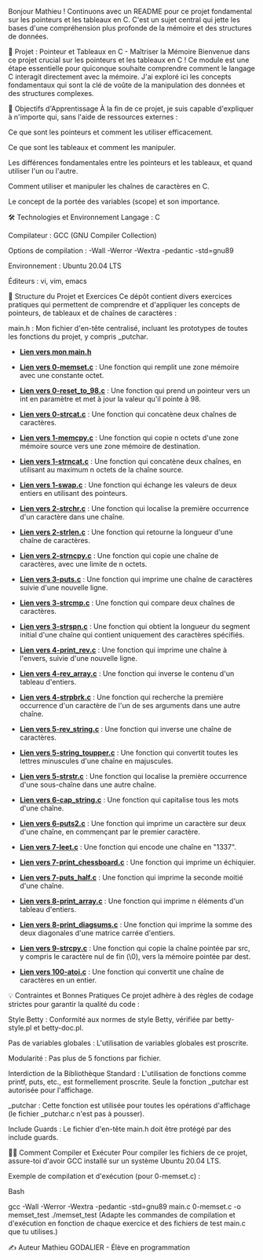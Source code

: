 Bonjour Mathieu ! Continuons avec un README pour ce projet fondamental sur les pointeurs et les tableaux en C. C'est un sujet central qui jette les bases d'une compréhension plus profonde de la mémoire et des structures de données.

🔗 Projet : Pointeur et Tableaux en C - Maîtriser la Mémoire
Bienvenue dans ce projet crucial sur les pointeurs et les tableaux en C ! Ce module est une étape essentielle pour quiconque souhaite comprendre comment le langage C interagit directement avec la mémoire. J'ai exploré ici les concepts fondamentaux qui sont la clé de voûte de la manipulation des données et des structures complexes.

🎯 Objectifs d'Apprentissage
À la fin de ce projet, je suis capable d'expliquer à n'importe qui, sans l'aide de ressources externes :

Ce que sont les pointeurs et comment les utiliser efficacement.

Ce que sont les tableaux et comment les manipuler.

Les différences fondamentales entre les pointeurs et les tableaux, et quand utiliser l'un ou l'autre.

Comment utiliser et manipuler les chaînes de caractères en C.

Le concept de la portée des variables (scope) et son importance.

🛠️ Technologies et Environnement
Langage : C

Compilateur : GCC (GNU Compiler Collection)

Options de compilation : -Wall -Werror -Wextra -pedantic -std=gnu89

Environnement : Ubuntu 20.04 LTS

Éditeurs : vi, vim, emacs

📖 Structure du Projet et Exercices
Ce dépôt contient divers exercices pratiques qui permettent de comprendre et d'appliquer les concepts de pointeurs, de tableaux et de chaînes de caractères :

main.h : Mon fichier d'en-tête centralisé, incluant les prototypes de toutes les fonctions du projet, y compris _putchar.
* **[Lien vers mon main.h]()**

* **[Lien vers 0-memset.c](https://github.com/Mathieu7483/holbertonschool-low_level_programming/blob/main/pointers_arrays_strings/0-memset.c)** : Une fonction qui remplit une zone mémoire avec une constante octet.

* **[Lien vers 0-reset_to_98.c](https://github.com/Mathieu7483/holbertonschool-low_level_programming/blob/main/pointers_arrays_strings/0-reset_to_98.c)** : Une fonction qui prend un pointeur vers un int en paramètre et met à jour la valeur qu'il pointe à 98.

* **[Lien vers 0-strcat.c](https://github.com/Mathieu7483/holbertonschool-low_level_programming/blob/main/pointers_arrays_strings/0-strcat.c)** : Une fonction qui concatène deux chaînes de caractères.

* **[Lien vers 1-memcpy.c](https://github.com/Mathieu7483/holbertonschool-low_level_programming/blob/main/pointers_arrays_strings/1-memcpy.c)** : Une fonction qui copie n octets d'une zone mémoire source vers une zone mémoire de destination.

* **[Lien vers 1-strncat.c](https://github.com/Mathieu7483/holbertonschool-low_level_programming/blob/main/pointers_arrays_strings/1-strncat.c)** : Une fonction qui concatène deux chaînes, en utilisant au maximum n octets de la chaîne source.

* **[Lien vers 1-swap.c](https://github.com/Mathieu7483/holbertonschool-low_level_programming/blob/main/pointers_arrays_strings/1-swap.c)** : Une fonction qui échange les valeurs de deux entiers en utilisant des pointeurs.

* **[Lien vers 2-strchr.c](https://github.com/Mathieu7483/holbertonschool-low_level_programming/blob/main/pointers_arrays_strings/2-strchr.c)** : Une fonction qui localise la première occurrence d'un caractère dans une chaîne.

* **[Lien vers 2-strlen.c](https://github.com/Mathieu7483/holbertonschool-low_level_programming/blob/main/pointers_arrays_strings/2-strlen.c)** : Une fonction qui retourne la longueur d'une chaîne de caractères.

* **[Lien vers 2-strncpy.c](https://github.com/Mathieu7483/holbertonschool-low_level_programming/blob/main/pointers_arrays_strings/2-strncpy.c)** : Une fonction qui copie une chaîne de caractères, avec une limite de n octets.

* **[Lien vers 3-puts.c](https://github.com/Mathieu7483/holbertonschool-low_level_programming/blob/main/pointers_arrays_strings/3-puts.c)** : Une fonction qui imprime une chaîne de caractères suivie d'une nouvelle ligne.

* **[Lien vers 3-strcmp.c](https://github.com/Mathieu7483/holbertonschool-low_level_programming/blob/main/pointers_arrays_strings/3-strcmp.c)** : Une fonction qui compare deux chaînes de caractères.

* **[Lien vers 3-strspn.c](https://github.com/Mathieu7483/holbertonschool-low_level_programming/blob/main/pointers_arrays_strings/3-strspn.c)** : Une fonction qui obtient la longueur du segment initial d'une chaîne qui contient uniquement des caractères spécifiés.

* **[Lien vers 4-print_rev.c](https://github.com/Mathieu7483/holbertonschool-low_level_programming/blob/main/pointers_arrays_strings/4-print_rev.c)** : Une fonction qui imprime une chaîne à l'envers, suivie d'une nouvelle ligne.

* **[Lien vers 4-rev_array.c](https://github.com/Mathieu7483/holbertonschool-low_level_programming/blob/main/pointers_arrays_strings/4-rev_array.c)** : Une fonction qui inverse le contenu d'un tableau d'entiers.

* **[Lien vers 4-strpbrk.c](https://github.com/Mathieu7483/holbertonschool-low_level_programming/blob/main/pointers_arrays_strings/4-strpbrk.c)** : Une fonction qui recherche la première occurrence d'un caractère de l'un de ses arguments dans une autre chaîne.

* **[Lien vers 5-rev_string.c](https://github.com/Mathieu7483/holbertonschool-low_level_programming/blob/main/pointers_arrays_strings/5-rev_string.c)** : Une fonction qui inverse une chaîne de caractères.

* **[Lien vers 5-string_toupper.c](https://github.com/Mathieu7483/holbertonschool-low_level_programming/blob/main/pointers_arrays_strings/5-string_toupper.c)** : Une fonction qui convertit toutes les lettres minuscules d'une chaîne en majuscules.

* **[Lien vers 5-strstr.c](https://github.com/Mathieu7483/holbertonschool-low_level_programming/blob/main/pointers_arrays_strings/5-strstr.c)** : Une fonction qui localise la première occurrence d'une sous-chaîne dans une autre chaîne.

* **[Lien vers 6-cap_string.c](https://github.com/Mathieu7483/holbertonschool-low_level_programming/blob/main/pointers_arrays_strings/6-cap_string.c)** : Une fonction qui capitalise tous les mots d'une chaîne.

* **[Lien vers 6-puts2.c](https://github.com/Mathieu7483/holbertonschool-low_level_programming/blob/main/pointers_arrays_strings/6-puts2.c)** : Une fonction qui imprime un caractère sur deux d'une chaîne, en commençant par le premier caractère.

* **[Lien vers 7-leet.c](https://github.com/Mathieu7483/holbertonschool-low_level_programming/blob/main/pointers_arrays_strings/7-leet.c)** : Une fonction qui encode une chaîne en "1337".

* **[Lien vers 7-print_chessboard.c](https://github.com/Mathieu7483/holbertonschool-low_level_programming/blob/main/pointers_arrays_strings/7-print_chessboard.c)** : Une fonction qui imprime un échiquier.

* **[Lien vers 7-puts_half.c](https://github.com/Mathieu7483/holbertonschool-low_level_programming/blob/main/pointers_arrays_strings/7-puts_half.c)** : Une fonction qui imprime la seconde moitié d'une chaîne.

* **[Lien vers 8-print_array.c](https://github.com/Mathieu7483/holbertonschool-low_level_programming/blob/main/pointers_arrays_strings/8-print_array.c)** : Une fonction qui imprime n éléments d'un tableau d'entiers.

* **[Lien vers 8-print_diagsums.c](https://github.com/Mathieu7483/holbertonschool-low_level_programming/blob/main/pointers_arrays_strings/8-print_diagsums.c)** : Une fonction qui imprime la somme des deux diagonales d'une matrice carrée d'entiers.

* **[Lien vers 9-strcpy.c](https://github.com/Mathieu7483/holbertonschool-low_level_programming/blob/main/pointers_arrays_strings/9-strcpy.c)** : Une fonction qui copie la chaîne pointée par src, y compris le caractère nul de fin (\0), vers la mémoire pointée par dest.

* **[Lien vers 100-atoi.c](https://github.com/Mathieu7483/holbertonschool-low_level_programming/blob/main/pointers_arrays_strings/100-atoi.c)** : Une fonction qui convertit une chaîne de caractères en un entier.


💡 Contraintes et Bonnes Pratiques
Ce projet adhère à des règles de codage strictes pour garantir la qualité du code :

Style Betty : Conformité aux normes de style Betty, vérifiée par betty-style.pl et betty-doc.pl.

Pas de variables globales : L'utilisation de variables globales est proscrite.

Modularité : Pas plus de 5 fonctions par fichier.

Interdiction de la Bibliothèque Standard : L'utilisation de fonctions comme printf, puts, etc., est formellement proscrite. Seule la fonction _putchar est autorisée pour l'affichage.

_putchar : Cette fonction est utilisée pour toutes les opérations d'affichage (le fichier _putchar.c n'est pas à pousser).

Include Guards : Le fichier d'en-tête main.h doit être protégé par des include guards.

👨‍💻 Comment Compiler et Exécuter
Pour compiler les fichiers de ce projet, assure-toi d'avoir GCC installé sur un système Ubuntu 20.04 LTS.

Exemple de compilation et d'exécution (pour 0-memset.c) :

Bash

gcc -Wall -Werror -Wextra -pedantic -std=gnu89 main.c 0-memset.c -o memset_test
./memset_test
(Adapte les commandes de compilation et d'exécution en fonction de chaque exercice et des fichiers de test main.c que tu utilises.)

✍️ Auteur
Mathieu GODALIER - Élève en programmation
